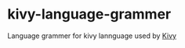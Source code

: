 # kivy-language-grammer
Language grammer for kivy lannguage used by [Kivy](https://github.com/kivy/kivy)
